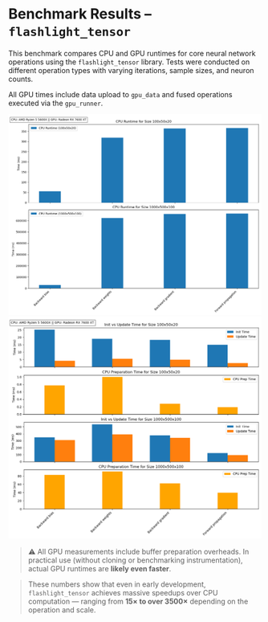 # Benchmark Results – `flashlight_tensor`

This benchmark compares CPU and GPU runtimes for core neural network operations using the `flashlight_tensor` library. Tests were conducted on different operation types with varying iterations, sample sizes, and neuron counts.

All GPU times include data upload to `gpu_data` and fused operations executed via the `gpu_runner`.
    
![cpu_plot](Images/Flashlight_bench_cpu.png)
![gpu_plot](Images/Flashlight_runner_bench_gpu.png)

> ⚠️ All GPU measurements include buffer preparation overheads. In practical use (without cloning or benchmarking instrumentation), actual GPU runtimes are **likely even faster**.

> These numbers show that even in early development, `flashlight_tensor` achieves massive speedups over CPU computation — ranging from **15× to over 3500×** depending on the operation and scale.
